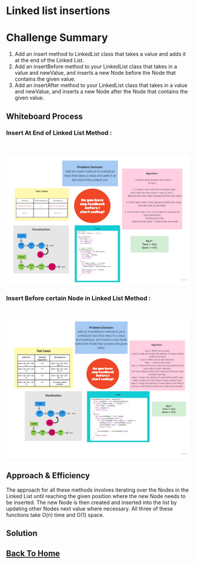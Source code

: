 # Linked list insertions

# Challenge Summary
<!-- Description of the challenge -->
1. Add an insert method to LinkedList class that takes a value and adds it at the end of the Linked List.
2. Add an insertBefore method to your LinkedList class that takes in a value and newValue, and inserts a new Node before the Node that contains the given value.
3. Add an insertAfter method to your LinkedList class that takes in a value and newValue, and inserts a new Node after the Node that contains the given value.

## Whiteboard Process
<!-- Embedded whiteboard image -->
### **Insert At End of Linked List Method :**
<br>

![](./LLinsertionAtEnd.jpg)


### **Insert Before certain Node in Linked List Method :**

<br>

![](./LLinsertionBefore.jpg)

## Approach & Efficiency
<!-- What approach did you take? Why? What is the Big O space/time for this approach? -->
 The approach for all these methods involves iterating over the Nodes in the Linked List until reaching the given position where the new Node needs to be inserted. The new Node is then created and inserted into the list by updating other Nodes next value where necessary. All three of these functions take O(n) time and O(1) space.

## Solution
<!-- Show how to run your code, and examples of it in action -->


## [Back To Home](../../../README.md)

